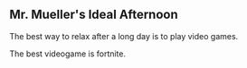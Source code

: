 ## Mr. Mueller's Ideal Afternoon

The best way to relax after a long day is to play video games.

The best videogame is fortnite.